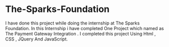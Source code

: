 # The-Sparks-Foundation
I have done this project while doing the internship at The Sparks Foundation. In this Internship i have completed One Project which named as The Payment Gateway Integration . I completed this project Using Html , CSS ,  JQuery And JavaScript.
